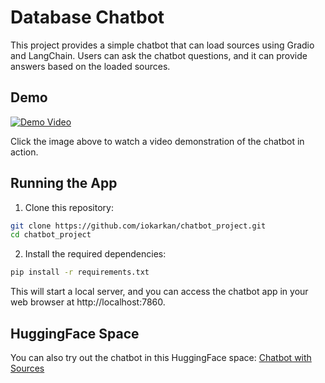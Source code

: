 # Database Chatbot

This project provides a simple chatbot that can load sources using Gradio and LangChain. Users can ask the chatbot questions, and it can provide answers based on the loaded sources.

## Demo

[![Demo Video](https://img.youtube.com/vi/rKbipz38CkA/0.jpg)](https://www.youtube.com/watch?v=rKbipz38CkA)

Click the image above to watch a video demonstration of the chatbot in action.

## Running the App

1. Clone this repository:

```bash
git clone https://github.com/iokarkan/chatbot_project.git
cd chatbot_project
```

2. Install the required dependencies:

```bash
pip install -r requirements.txt
```

This will start a local server, and you can access the chatbot app in your web browser at http://localhost:7860.

## HuggingFace Space

You can also try out the chatbot in this HuggingFace space: [Chatbot with Sources](https://huggingface.co/spaces/ioanniskarkanias/chatbot-with-sources)
